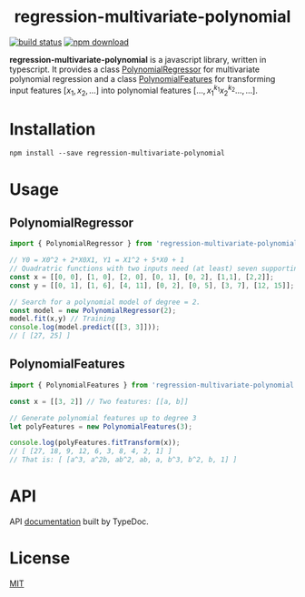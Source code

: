 <h1 align="center">
  regression-multivariate-polynomial
</h1>

[![build status][travis-image]][travis-url]
[![npm download][npm-image]][npm-url]

**regression-multivariate-polynomial** is a javascript library, written in typescript. It provides a class [PolynomialRegressor][doc-polynomial-regressor-url] for multivariate polynomial regression and a class [PolynomialFeatures][doc-polynomial-features-url] for transforming input features $[x_1, x_2, \dots]$ into polynomial features $[\ldots, x_1^{k_1} x_2^{k_2} \ldots, \ldots]$.

# Installation

`npm install --save regression-multivariate-polynomial`

# Usage

## PolynomialRegressor

```ts
import { PolynomialRegressor } from 'regression-multivariate-polynomial';

// Y0 = X0^2 + 2*X0X1, Y1 = X1^2 + 5*X0 + 1
// Quadratric functions with two inputs need (at least) seven supporting points:
const x = [[0, 0], [1, 0], [2, 0], [0, 1], [0, 2], [1,1], [2,2]];
const y = [[0, 1], [1, 6], [4, 11], [0, 2], [0, 5], [3, 7], [12, 15]];

// Search for a polynomial model of degree = 2.
const model = new PolynomialRegressor(2);
model.fit(x,y) // Training
console.log(model.predict([[3, 3]]));
// [ [27, 25] ]
```

## PolynomialFeatures

```ts
import { PolynomialFeatures } from 'regression-multivariate-polynomial';

const x = [[3, 2]] // Two features: [[a, b]]

// Generate polynomial features up to degree 3
let polyFeatures = new PolynomialFeatures(3);

console.log(polyFeatures.fitTransform(x));
// [ [27, 18, 9, 12, 6, 3, 8, 4, 2, 1] ]
// That is: [ [a^3, a^2b, ab^2, ab, a, b^3, b^2, b, 1] ]
```

# API

API [documentation][doc-url] built by TypeDoc.


# License

[MIT](./LICENSE)


[travis-url]: https://travis-ci.com/Rainij/regression-multivariate-polynomial

[travis-image]: https://img.shields.io/travis/com/Rainij/regression-multivariate-polynomial.svg

[npm-url]: https://www.npmjs.com/package/regression-multivariate-polynomial

[npm-image]: https://img.shields.io/npm/dw/regression-multivariate-polynomial.svg

[doc-url]: https://rainij.github.io/regression-multivariate-polynomial/index.html

[doc-polynomial-regressor-url]: https://rainij.github.io/regression-multivariate-polynomial/classes/_polynomial_regression_.polynomialregressor.html

[doc-polynomial-features-url]: https://rainij.github.io/regression-multivariate-polynomial/classes/_polynomial_features_.polynomialfeatures.html
